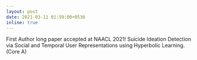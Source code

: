 ```yaml
---
layout: post
date: 2021-03-11 01:59:00+0530
inline: true
---
```


First Author long paper accepted at NAACL 2021! Suicide Ideation Detection via Social and Temporal User Representations using Hyperbolic Learning. (Core A)
